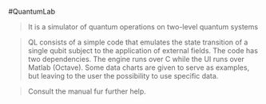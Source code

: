 #QuantumLab
>It is a simulator of quantum operations on two-level quantum systems

>QL consists of a simple code that emulates the state transition of a single qubit subject to the application of external fields. The code has two dependencies. The engine runs over C while the UI runs over Matlab (Octave). Some data charts are given to serve as examples, but leaving to the user the possibility to use specific data.

>Consult the manual fur further help.
